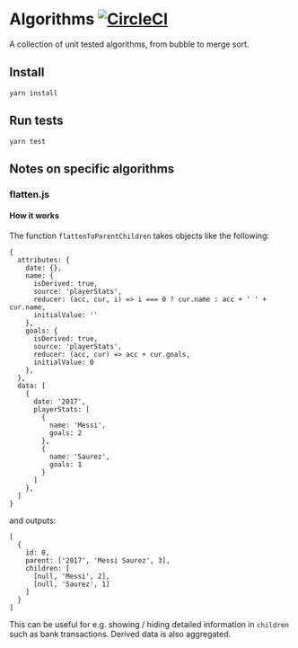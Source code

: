 # Algorithms [![CircleCI](https://circleci.com/gh/kunal-mandalia/algorithms.svg?style=svg)](https://circleci.com/gh/kunal-mandalia/algorithms)

A collection of unit tested algorithms, from bubble to merge sort.

## Install
`yarn install`

## Run tests
`yarn test`

## Notes on specific algorithms

### flatten.js
#### How it works
The function `flattenToParentChildren` takes objects like the following:

```
{
  attributes: {
    date: {},
    name: {
      isDerived: true,
      source: 'playerStats',
      reducer: (acc, cur, i) => i === 0 ? cur.name : acc + ' ' + cur.name,
      initialValue: ''
    },
    goals: {
      isDerived: true,
      source: 'playerStats',
      reducer: (acc, cur) => acc + cur.goals,
      initialValue: 0
    },
  },
  data: [
    {
      date: '2017',
      playerStats: [
        {
          name: 'Messi',
          goals: 2
        },
        {
          name: 'Saurez',
          goals: 1
        }
      ]
    },
  ]
}
```

and outputs:

```
[
  {
    id: 0,
    parent: ['2017', 'Messi Saurez', 3],
    children: [
      [null, 'Messi', 2],
      [null, 'Saurez', 1]
    ]
  }
]
```

This can be useful for e.g. showing / hiding detailed information in `children` such as bank transactions. Derived data is also aggregated.
